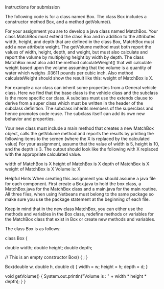 Instructions for submission

The following code is for a class named Box. The class Box includes a constructor method Box, and a method getVolume().

For your assignment you are to develop a java class named MatchBox. Your class MatchBox must extend the class Box and in addition to the attributes width, height, and depth that are defined in the class Box, MatchBox must add a new attribute weight. The getVolume method must both report the values of width, height, depth, and weight, but must also calculate and report the volume by multiplying height by width by depth. The class MatchBox must also add the method calculateWeight() that will calculate weight based upon the volume assuming that the volume is a quantity of water which weighs .03611 pounds per cubic inch. Also method calculateWeight should show the result like this: weight of MatchBox is X.

For example a car class can inherit some properties from a General vehicle class. Here we find that the base class is the vehicle class and the subclass is the more specific car class. A subclass must use the extends clause to derive from a super class which must be written in the header of the subclass definition. The subclass inherits members of the superclass and hence promotes code reuse. The subclass itself can add its own new behavior and properties.

Your new class must include a main method that creates a new MatchBox object, calls the getVolume method and reports the results by printing the following items to the screen (where the X is replaced by the calculated value) For your assignment, assume that the value of width is 5, height is 10, and the depth is 3. The output should look like the following with X replaced with the appropriate calculated value.

width of MatchBox is X
height of MatchBox is X
depth of MatchBox is X
weight of MatchBox is X
Volume is: X

Helpful Hints
When creating this assignment you should assume a java file for each component. First create a Box.java to hold the box class, a MatchBox.java for the MatchBox class and a main.java for the main routine. All three files, when using Netbeans must belong to the same package so make sure you use the package statement at the beginning of each file.

Keep in mind that in the new class MatchBox, you can either use the methods and variables in the Box class, redefine methods or variables for the MatchBox class that exist in Box or create new methods and variables.

The class Box is as follows:

class Box {
 
   double width;
   double height;
   double depth;
 
   // This is an empty constructor
   Box() {
          ;
   }
 
   Box(double w, double h, double d) {
          width = w;
          height = h;
          depth = d;
   }
 
   void getVolume() {
          System.out.println("Volume is : " + width * height * depth);
   }
}
